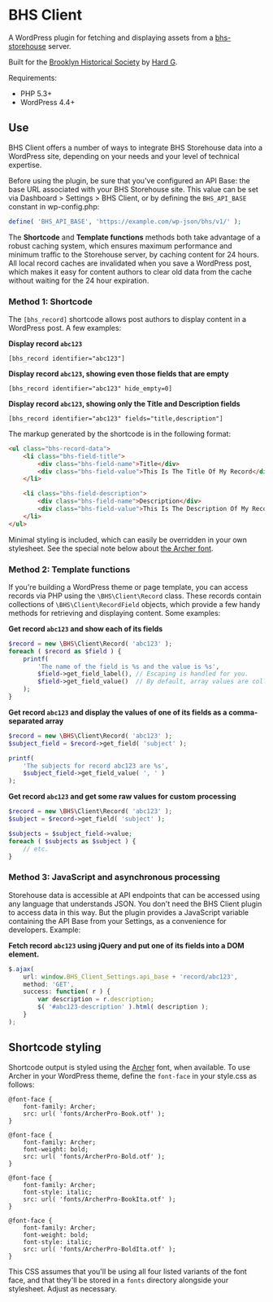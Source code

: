 # BHS Client

A WordPress plugin for fetching and displaying assets from a [bhs-storehouse](https://github.com/bhslibrary/bhs-storehouse) server.

Built for the [Brooklyn Historical Society](http://brooklynhistory.org) by [Hard G](https://hardg.com).

Requirements:

* PHP 5.3+
* WordPress 4.4+

## Use

BHS Client offers a number of ways to integrate BHS Storehouse data into a WordPress site, depending on your needs and your level of technical expertise.

Before using the plugin, be sure that you've configured an API Base: the base URL associated with your BHS Storehouse site. This value can be set via Dashboard > Settings > BHS Client, or by defining the `BHS_API_BASE` constant in wp-config.php:

```php
define( 'BHS_API_BASE', 'https://example.com/wp-json/bhs/v1/' );
```

The **Shortcode** and **Template functions** methods both take advantage of a robust caching system, which ensures maximum performance and minimum traffic to the Storehouse server, by caching content for 24 hours. All local record caches are invalidated when you save a WordPress post, which makes it easy for content authors to clear old data from the cache without waiting for the 24 hour expiration.

### Method 1: Shortcode

The `[bhs_record]` shortcode allows post authors to display content in a WordPress post. A few examples:

**Display record `abc123`**

    [bhs_record identifier="abc123"]

**Display record `abc123`, showing even those fields that are empty**

    [bhs_record identifier="abc123" hide_empty=0]

**Display record `abc123`, showing only the Title and Description fields**

    [bhs_record identifier="abc123" fields="title,description"]

The markup generated by the shortcode is in the following format:

```html
<ul class="bhs-record-data">
    <li class="bhs-field-title">
        <div class="bhs-field-name">Title</div>
        <div class="bhs-field-value">This Is The Title Of My Record</div>
    </li>

    <li class="bhs-field-description">
        <div class="bhs-field-name">Description</div>
        <div class="bhs-field-value">This Is The Description Of My Record</div>
    </li>
</ul>
```

Minimal styling is included, which can easily be overridden in your own stylesheet. See the special note below about [the Archer font](#shortcode-styling).

### Method 2: Template functions

If you're building a WordPress theme or page template, you can access records via PHP using the `\BHS\Client\Record` class. These records contain collections of `\BHS\Client\RecordField` objects, which provide a few handy methods for retrieving and displaying content. Some examples:

**Get record `abc123` and show each of its fields**

```php
$record = new \BHS\Client\Record( 'abc123' );
foreach ( $record as $field ) {
    printf(
        'The name of the field is %s and the value is %s',
        $field->get_field_label(), // Escaping is handled for you.
        $field->get_field_value()  // By default, array values are collapsed using <br /> tags.
    );
}
```

**Get record `abc123` and display the values of one of its fields as a comma-separated array**

```php
$record = new \BHS\Client\Record( 'abc123' );
$subject_field = $record->get_field( 'subject' );

printf(
    'The subjects for record abc123 are %s',
    $subject_field->get_field_value( ', ' )
);
```

**Get record `abc123` and get some raw values for custom processing**

```php
$record = new \BHS\Client\Record( 'abc123' );
$subject = $record->get_field( 'subject' );

$subjects = $subject_field->value;
foreach ( $subjects as $subject ) {
    // etc.
}
```

### Method 3: JavaScript and asynchronous processing

Storehouse data is accessible at API endpoints that can be accessed using any language that understands JSON. You don't need the BHS Client plugin to access data in this way. But the plugin provides a JavaScript variable containing the API Base from your Settings, as a convenience for developers. Example:

**Fetch record `abc123` using jQuery and put one of its fields into a DOM element.**

```javascript
$.ajax(
    url: window.BHS_Client_Settings.api_base + 'record/abc123',
    method: 'GET',
    success: function( r ) {
        var description = r.description;
        $( '#abc123-description' ).html( description );
    }
);
```

## Shortcode styling

Shortcode output is styled using the [Archer](http://www.typography.com/fonts/archer/overview/) font, when available. To use Archer in your WordPress theme, define the `font-face` in your style.css as follows:

    @font-face {
        font-family: Archer;
        src: url( 'fonts/ArcherPro-Book.otf' );
    }

    @font-face {
        font-family: Archer;
        font-weight: bold;
        src: url( 'fonts/ArcherPro-Bold.otf' );
    }

    @font-face {
        font-family: Archer;
        font-style: italic;
        src: url( 'fonts/ArcherPro-BookIta.otf' );
    }

    @font-face {
        font-family: Archer;
        font-weight: bold;
        font-style: italic;
        src: url( 'fonts/ArcherPro-BoldIta.otf' );
    }

This CSS assumes that you'll be using all four listed variants of the font face, and that they'll be stored in a `fonts` directory alongside your stylesheet. Adjust as necessary.
